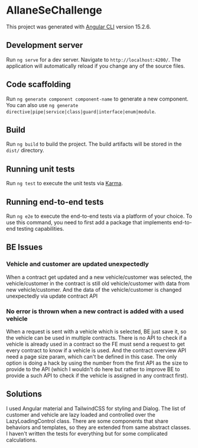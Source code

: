 # AllaneSeChallenge

This project was generated with [Angular CLI](https://github.com/angular/angular-cli) version 15.2.6.

## Development server

Run `ng serve` for a dev server. Navigate to `http://localhost:4200/`. The application will automatically reload if you change any of the source files.

## Code scaffolding

Run `ng generate component component-name` to generate a new component. You can also use `ng generate directive|pipe|service|class|guard|interface|enum|module`.

## Build

Run `ng build` to build the project. The build artifacts will be stored in the `dist/` directory.

## Running unit tests

Run `ng test` to execute the unit tests via [Karma](https://karma-runner.github.io).

## Running end-to-end tests

Run `ng e2e` to execute the end-to-end tests via a platform of your choice. To use this command, you need to first add a package that implements end-to-end testing capabilities.

## BE Issues

### Vehicle and customer are updated unexpectedly
When a contract get updated and a new vehicle/customer was selected, the vehicle/customer in the contract is still old vehicle/customer with data from new vehicle/customer. And the data of the vehicle/customer is changed unexpectedly via update contract API

### No error is thrown when a new contract is added with a used vehicle
When a request is sent with a vehicle which is selected, BE just save it, so the vehicle can be used in multiple contracts. There is no API to check if a vehicle is already used in a contract so the FE must send a request to get every contract to know if a vehicle is used. And the contract overview API need a page size param, which can't be defined in this case. The only option is doing a hack by using the number from the first API as the size to provide to the API (which I wouldn't do here but rather to improve BE to provide a such API to check if the vehicle is assigned in any contract first).

## Solutions
I used Angular material and TailwindCSS for styling and Dialog. The list of customer and vehicle are lazy loaded and controlled over the LazyLoadingControl class. There are some components that share behaviors and templates, so they are extended from same abstract classes.
I haven't written the tests for everything but for some complicated calculations.
